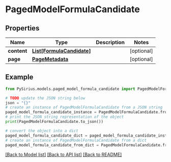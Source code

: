 # PagedModelFormulaCandidate


## Properties

Name | Type | Description | Notes
------------ | ------------- | ------------- | -------------
**content** | [**List[FormulaCandidate]**](FormulaCandidate.md) |  | [optional] 
**page** | [**PageMetadata**](PageMetadata.md) |  | [optional] 

## Example

```python
from PySirius.models.paged_model_formula_candidate import PagedModelFormulaCandidate

# TODO update the JSON string below
json = "{}"
# create an instance of PagedModelFormulaCandidate from a JSON string
paged_model_formula_candidate_instance = PagedModelFormulaCandidate.from_json(json)
# print the JSON string representation of the object
print(PagedModelFormulaCandidate.to_json())

# convert the object into a dict
paged_model_formula_candidate_dict = paged_model_formula_candidate_instance.to_dict()
# create an instance of PagedModelFormulaCandidate from a dict
paged_model_formula_candidate_from_dict = PagedModelFormulaCandidate.from_dict(paged_model_formula_candidate_dict)
```
[[Back to Model list]](../README.md#documentation-for-models) [[Back to API list]](../README.md#documentation-for-api-endpoints) [[Back to README]](../README.md)


